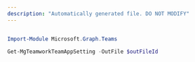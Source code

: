 ```yaml
---
description: "Automatically generated file. DO NOT MODIFY"
---
```


```powershell

Import-Module Microsoft.Graph.Teams

Get-MgTeamworkTeamAppSetting -OutFile $outFileId

```